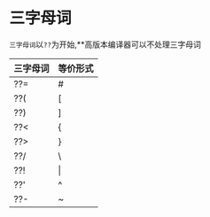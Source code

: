 # 三字母词

`三字母词`以`??`为开始,**高版本编译器可以不处理三字母词


|三字母词|等价形式|
|----|----|
|??=|  # |
|??(|  [ |
|??)|  ] |
|??<|  { |
|??>|  } |
|??/| \\ |
|??!| \| |
|??'|  ^ |
|??-|  ~ |
